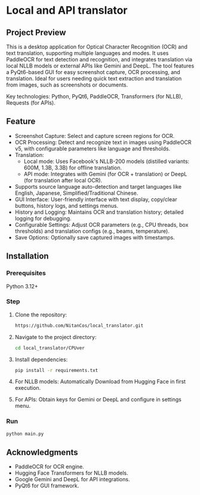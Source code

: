 # Local and API translator

## Project Preview

This is a desktop application for Optical Character Recognition (OCR) and text translation, supporting multiple languages and modes.
It uses PaddleOCR for text detection and recognition, and integrates translation via local NLLB models or external APIs like Gemini and DeepL.
The tool features a PyQt6-based GUI for easy screenshot capture, OCR processing, and translation.
Ideal for users needing quick text extraction and translation from images, such as screenshots or documents.

Key technologies: Python, PyQt6, PaddleOCR, Transformers (for NLLB), Requests (for APIs).

## Feature

- Screenshot Capture: Select and capture screen regions for OCR.
- OCR Processing: Detect and recognize text in images using PaddleOCR v5, with configurable parameters like language and thresholds.
- Translation:
  - Local mode: Uses Facebook's NLLB-200 models (distilled variants: 600M, 1.3B, 3.3B) for offline translation.
  - API mode: Integrates with Gemini (for OCR + translation) or DeepL (for translation after local OCR).
- Supports source language auto-detection and target languages like English, Japanese, Simplified/Traditional Chinese.
- GUI Interface: User-friendly interface with text display, copy/clear buttons, history logs, and settings menus.
- History and Logging: Maintains OCR and translation history; detailed logging for debugging.
- Configurable Settings: Adjust OCR parameters (e.g., CPU threads, box thresholds) and translation configs (e.g., beams, temperature).
- Save Options: Optionally save captured images with timestamps.

## Installation

### Prerequisites

Python 3.12+

### Step

1. Clone the repository:

   ```bash
   https://github.com/NitanCos/local_translator.git
   ```

2. Navigate to the project directory:

   ```bash
   cd local_translator/CPUver
   ```

3. Install dependencies:

   ```bash
   pip install -r requirements.txt
   ```

4. For NLLB models: Automatically Download from Hugging Face in first execution.
5. For APIs: Obtain keys for Gemini or DeepL and configure in settings menu.

### Run

```bash
python main.py
```

## Acknowledgments

- PaddleOCR for OCR engine.
- Hugging Face Transformers for NLLB models.
- Google Gemini and DeepL for API integrations.
- PyQt6 for GUI framework.
